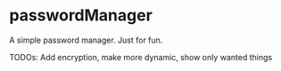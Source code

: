 # passwordManager

A simple password manager. Just for fun. 


TODOs: Add encryption, make more dynamic, show only wanted things
